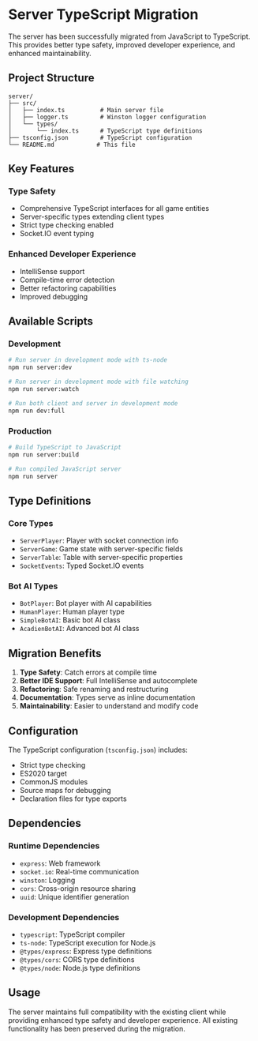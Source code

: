 # Server TypeScript Migration

The server has been successfully migrated from JavaScript to TypeScript. This provides better type safety, improved developer experience, and enhanced maintainability.

## Project Structure

```
server/
├── src/
│   ├── index.ts          # Main server file
│   ├── logger.ts         # Winston logger configuration
│   └── types/
│       └── index.ts      # TypeScript type definitions
├── tsconfig.json         # TypeScript configuration
└── README.md            # This file
```

## Key Features

### Type Safety
- Comprehensive TypeScript interfaces for all game entities
- Server-specific types extending client types
- Strict type checking enabled
- Socket.IO event typing

### Enhanced Developer Experience
- IntelliSense support
- Compile-time error detection
- Better refactoring capabilities
- Improved debugging

## Available Scripts

### Development
```bash
# Run server in development mode with ts-node
npm run server:dev

# Run server in development mode with file watching
npm run server:watch

# Run both client and server in development mode
npm run dev:full
```

### Production
```bash
# Build TypeScript to JavaScript
npm run server:build

# Run compiled JavaScript server
npm run server
```

## Type Definitions

### Core Types
- `ServerPlayer`: Player with socket connection info
- `ServerGame`: Game state with server-specific fields
- `ServerTable`: Table with server-specific properties
- `SocketEvents`: Typed Socket.IO events

### Bot AI Types
- `BotPlayer`: Bot player with AI capabilities
- `HumanPlayer`: Human player type
- `SimpleBotAI`: Basic bot AI class
- `AcadienBotAI`: Advanced bot AI class

## Migration Benefits

1. **Type Safety**: Catch errors at compile time
2. **Better IDE Support**: Full IntelliSense and autocomplete
3. **Refactoring**: Safe renaming and restructuring
4. **Documentation**: Types serve as inline documentation
5. **Maintainability**: Easier to understand and modify code

## Configuration

The TypeScript configuration (`tsconfig.json`) includes:
- Strict type checking
- ES2020 target
- CommonJS modules
- Source maps for debugging
- Declaration files for type exports

## Dependencies

### Runtime Dependencies
- `express`: Web framework
- `socket.io`: Real-time communication
- `winston`: Logging
- `cors`: Cross-origin resource sharing
- `uuid`: Unique identifier generation

### Development Dependencies
- `typescript`: TypeScript compiler
- `ts-node`: TypeScript execution for Node.js
- `@types/express`: Express type definitions
- `@types/cors`: CORS type definitions
- `@types/node`: Node.js type definitions

## Usage

The server maintains full compatibility with the existing client while providing enhanced type safety and developer experience. All existing functionality has been preserved during the migration.
